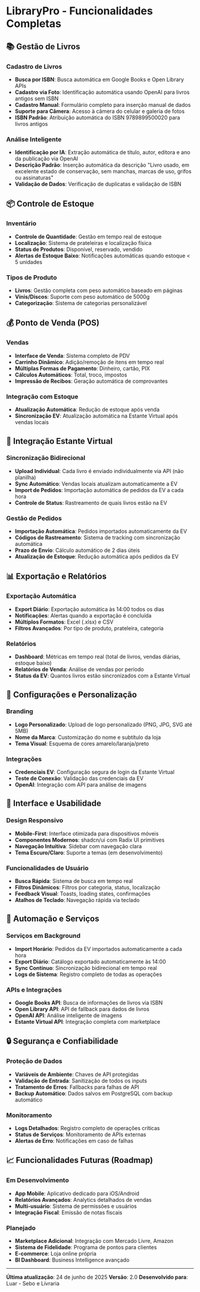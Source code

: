 # LibraryPro - Funcionalidades Completas

## 📚 Gestão de Livros

### Cadastro de Livros
- **Busca por ISBN**: Busca automática em Google Books e Open Library APIs
- **Cadastro via Foto**: Identificação automática usando OpenAI para livros antigos sem ISBN
- **Cadastro Manual**: Formulário completo para inserção manual de dados
- **Suporte para Câmera**: Acesso à câmera do celular e galeria de fotos
- **ISBN Padrão**: Atribuição automática do ISBN 9789899500020 para livros antigos

### Análise Inteligente
- **Identificação por IA**: Extração automática de título, autor, editora e ano da publicação via OpenAI
- **Descrição Padrão**: Inserção automática da descrição "Livro usado, em excelente estado de conservação, sem manchas, marcas de uso, grifos ou assinaturas"
- **Validação de Dados**: Verificação de duplicatas e validação de ISBN

## 📦 Controle de Estoque

### Inventário
- **Controle de Quantidade**: Gestão em tempo real de estoque
- **Localização**: Sistema de prateleiras e localização física
- **Status de Produtos**: Disponível, reservado, vendido
- **Alertas de Estoque Baixo**: Notificações automáticas quando estoque < 5 unidades

### Tipos de Produto
- **Livros**: Gestão completa com peso automático baseado em páginas
- **Vinis/Discos**: Suporte com peso automático de 5000g
- **Categorização**: Sistema de categorias personalizável

## 💰 Ponto de Venda (POS)

### Vendas
- **Interface de Venda**: Sistema completo de PDV
- **Carrinho Dinâmico**: Adição/remoção de itens em tempo real
- **Múltiplas Formas de Pagamento**: Dinheiro, cartão, PIX
- **Cálculos Automáticos**: Total, troco, impostos
- **Impressão de Recibos**: Geração automática de comprovantes

### Integração com Estoque
- **Atualização Automática**: Redução de estoque após venda
- **Sincronização EV**: Atualização automática na Estante Virtual após vendas locais

## 🔄 Integração Estante Virtual

### Sincronização Bidirecional
- **Upload Individual**: Cada livro é enviado individualmente via API (não planilha)
- **Sync Automático**: Vendas locais atualizam automaticamente a EV
- **Import de Pedidos**: Importação automática de pedidos da EV a cada hora
- **Controle de Status**: Rastreamento de quais livros estão na EV

### Gestão de Pedidos
- **Importação Automática**: Pedidos importados automaticamente da EV
- **Códigos de Rastreamento**: Sistema de tracking com sincronização automática
- **Prazo de Envio**: Cálculo automático de 2 dias úteis
- **Atualização de Estoque**: Redução automática após pedidos da EV

## 📊 Exportação e Relatórios

### Exportação Automática
- **Export Diário**: Exportação automática às 14:00 todos os dias
- **Notificações**: Alertas quando a exportação é concluída
- **Múltiplos Formatos**: Excel (.xlsx) e CSV
- **Filtros Avançados**: Por tipo de produto, prateleira, categoria

### Relatórios
- **Dashboard**: Métricas em tempo real (total de livros, vendas diárias, estoque baixo)
- **Relatórios de Venda**: Análise de vendas por período
- **Status da EV**: Quantos livros estão sincronizados com a Estante Virtual

## 🔧 Configurações e Personalização

### Branding
- **Logo Personalizado**: Upload de logo personalizado (PNG, JPG, SVG até 5MB)
- **Nome da Marca**: Customização do nome e subtítulo da loja
- **Tema Visual**: Esquema de cores amarelo/laranja/preto

### Integrações
- **Credenciais EV**: Configuração segura de login da Estante Virtual
- **Teste de Conexão**: Validação das credenciais da EV
- **OpenAI**: Integração com API para análise de imagens

## 📱 Interface e Usabilidade

### Design Responsivo
- **Mobile-First**: Interface otimizada para dispositivos móveis
- **Componentes Modernos**: shadcn/ui com Radix UI primitives
- **Navegação Intuitiva**: Sidebar com navegação clara
- **Tema Escuro/Claro**: Suporte a temas (em desenvolvimento)

### Funcionalidades de Usuário
- **Busca Rápida**: Sistema de busca em tempo real
- **Filtros Dinâmicos**: Filtros por categoria, status, localização
- **Feedback Visual**: Toasts, loading states, confirmações
- **Atalhos de Teclado**: Navegação rápida via teclado

## 🚀 Automação e Serviços

### Serviços em Background
- **Import Horário**: Pedidos da EV importados automaticamente a cada hora
- **Export Diário**: Catálogo exportado automaticamente às 14:00
- **Sync Contínuo**: Sincronização bidirecional em tempo real
- **Logs de Sistema**: Registro completo de todas as operações

### APIs e Integrações
- **Google Books API**: Busca de informações de livros via ISBN
- **Open Library API**: API de fallback para dados de livros
- **OpenAI API**: Análise inteligente de imagens
- **Estante Virtual API**: Integração completa com marketplace

## 🔒 Segurança e Confiabilidade

### Proteção de Dados
- **Variáveis de Ambiente**: Chaves de API protegidas
- **Validação de Entrada**: Sanitização de todos os inputs
- **Tratamento de Erros**: Fallbacks para falhas de API
- **Backup Automático**: Dados salvos em PostgreSQL com backup automático

### Monitoramento
- **Logs Detalhados**: Registro completo de operações críticas
- **Status de Serviços**: Monitoramento de APIs externas
- **Alertas de Erro**: Notificações em caso de falhas

## 📈 Funcionalidades Futuras (Roadmap)

### Em Desenvolvimento
- **App Mobile**: Aplicativo dedicado para iOS/Android
- **Relatórios Avançados**: Analytics detalhados de vendas
- **Multi-usuário**: Sistema de permissões e usuários
- **Integração Fiscal**: Emissão de notas fiscais

### Planejado
- **Marketplace Adicional**: Integração com Mercado Livre, Amazon
- **Sistema de Fidelidade**: Programa de pontos para clientes
- **E-commerce**: Loja online própria
- **BI Dashboard**: Business Intelligence avançado

---

**Última atualização**: 24 de junho de 2025
**Versão**: 2.0
**Desenvolvido para**: Luar - Sebo e Livraria